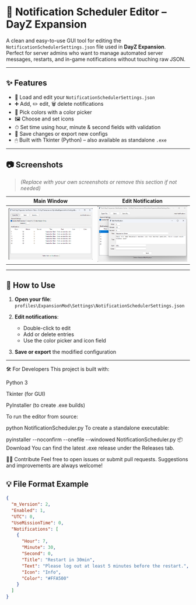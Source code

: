 # 🧭 Notification Scheduler Editor – DayZ Expansion

A clean and easy-to-use GUI tool for editing the `NotificationSchedulerSettings.json` file used in **DayZ Expansion**.  
Perfect for server admins who want to manage automated server messages, restarts, and in-game notifications without touching raw JSON.

---

## ✨ Features

- 📂 Load and edit your `NotificationSchedulerSettings.json`
- ➕ Add, ✏️ edit, 🗑 delete notifications
- 🎨 Pick colors with a color picker
- 🖼 Choose and set icons
- ⏱ Set time using hour, minute & second fields with validation
- 💾 Save changes or export new configs
- 🖱 Built with Tkinter (Python) – also available as standalone `.exe`

---

## 📷 Screenshots

> _(Replace with your own screenshots or remove this section if not needed)_

| Main Window                          | Edit Notification                        |
|-------------------------------------|------------------------------------------|
| ![Main](screenshots/main.png)       | ![Editor](screenshots/editor.png)        |

---

## 🧰 How to Use

1. **Open your file**:  
   `profiles\ExpansionMod\Settings\NotificationSchedulerSettings.json`

2. **Edit notifications**:  
   - Double-click to edit
   - Add or delete entries
   - Use the color picker and icon field

3. **Save or export** the modified configuration

---

🛠 For Developers
This project is built with:

Python 3

Tkinter (for GUI)

PyInstaller (to create .exe builds)

To run the editor from source:

python NotificationScheduler.py
To create a standalone executable:

pyinstaller --noconfirm --onefile --windowed NotificationScheduler.py
📦 Download
You can find the latest .exe release under the Releases tab.

🧑‍💻 Contribute
Feel free to open issues or submit pull requests. Suggestions and improvements are always welcome!

## 💡 File Format Example

```json
{
  "m_Version": 2,
  "Enabled": 1,
  "UTC": 0,
  "UseMissionTime": 0,
  "Notifications": [
    {
      "Hour": 7,
      "Minute": 30,
      "Second": 0,
      "Title": "Restart in 30min",
      "Text": "Please log out at least 5 minutes before the restart.",
      "Icon": "Info",
      "Color": "#FFA500"
    }
  ]
}

